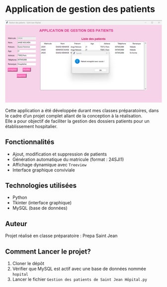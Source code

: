 # Application de gestion des patients

![Aperçu de l'application](Illustration.png)

Cette application a été développée durant mes classes préparatoires, dans le cadre d’un projet complet allant de la conception à la réalisation.  
Elle a pour objectif de faciliter la gestion des dossiers patients pour un établissement hospitalier.

## Fonctionnalités

- Ajout, modification et suppression de patients
- Génération automatique du matricule (format : 24SJI1)
- Affichage dynamique avec `Treeview`
- Interface graphique conviviale 

## Technologies utilisées

- Python
- Tkinter (interface graphique)
- MySQL (base de données)

## Auteur

Projet réalisé en classe préparatoire : Prepa Saint Jean

## Comment Lancer le projet?
1. Cloner le dépôt
2. Vérifier que MySQL est actif avec une base de données nommée `hopital`
3. Lancer le fichier `Gestion des patients de Saint Jean Hôpital.py`


